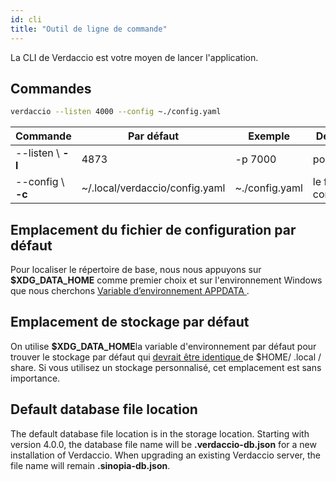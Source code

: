 ```yaml
---
id: cli
title: "Outil de ligne de commande"
---
```


La CLI de Verdaccio est votre moyen de lancer l'application.

## Commandes

```bash
verdaccio --listen 4000 --config ~./config.yaml
```

| Commande           | Par défaut                     | Exemple        | Description                 |
| ------------------ | ------------------------------ | -------------- | --------------------------- |
| --listen \ **-l** | 4873                           | -p 7000        | port http                   |
| --config \ **-c** | ~/.local/verdaccio/config.yaml | ~./config.yaml | le fichier de configuration |

## Emplacement du fichier de configuration par défaut

Pour localiser le répertoire de base, nous nous appuyons sur **$XDG_DATA_HOME** comme premier choix et sur l'environnement Windows que nous cherchons [Variable d’environnement APPDATA ](https://www.howtogeek.com/318177/what-is-the-appdata-folder-in-windows/).

## Emplacement de stockage par défaut

On utilise **$XDG_DATA_HOME**la variable d'environnement par défaut pour trouver le stockage par défaut qui [ devrait être identique ](https://askubuntu.com/questions/538526/is-home-local-share-the-default-value-for-xdg-data-home-in-ubuntu-14-04) de $HOME/ .local / share. Si vous utilisez un stockage personnalisé, cet emplacement est sans importance.

## Default database file location

The default database file location is in the storage location. Starting with version 4.0.0, the database file name will be **.verdaccio-db.json** for a new installation of Verdaccio. When upgrading an existing Verdaccio server, the file name will remain **.sinopia-db.json**.